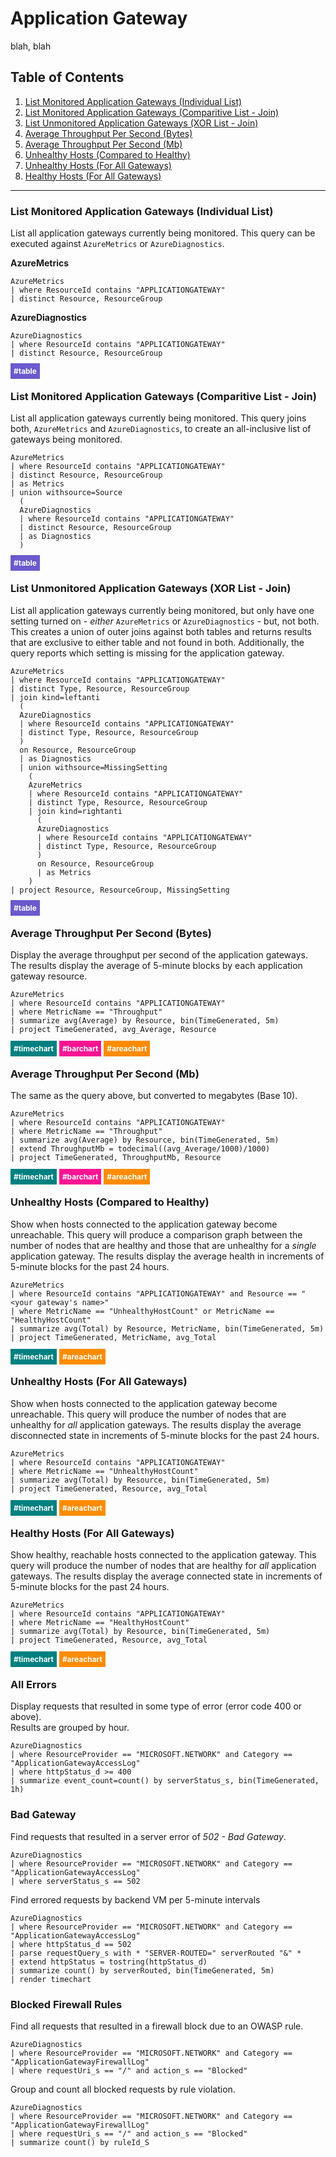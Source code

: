# Application Gateway
blah, blah
## Table of Contents
1. [List Monitored Application Gateways (Individual List)](#list-monitored-application-gateways-(individual-list))
1. [List Monitored Application Gateways (Comparitive List - Join)](#list-monitored-application-gateways-(comparitive-list---join))
1. [List Unmonitored Application Gateways (XOR List - Join)](#list-unmonitored-application-gateways-(xor-list---join))
1. [Average Throughput Per Second (Bytes)](#average-throughput-per-second-(bytes))
1. [Average Throughput Per Second (Mb)](#average-throughput-per-second-(mb))
1. [Unhealthy Hosts (Compared to Healthy)](#unhealthy-hosts-(compared-to-healthy))
1. [Unhealthy Hosts (For All Gateways)](#unhealthy-hosts-(for-all-gateways))
1. [Healthy Hosts (For All Gateways)](#healthy-hosts-(for-all-gateways))
___
### List Monitored Application Gateways (Individual List)
List all application gateways currently being monitored.  This query can be executed against `AzureMetrics` or `AzureDiagnostics`.  

**AzureMetrics**
```
AzureMetrics
| where ResourceId contains "APPLICATIONGATEWAY"
| distinct Resource, ResourceGroup
```

**AzureDiagnostics**
```
AzureDiagnostics
| where ResourceId contains "APPLICATIONGATEWAY"
| distinct Resource, ResourceGroup
```

<span style="font-size:.85em;font-weight:bold;color:white;background:slateblue;padding:5px">#table</span>

### List Monitored Application Gateways (Comparitive List - Join)
List all application gateways currently being monitored.  This query joins both, `AzureMetrics` and `AzureDiagnostics`, to create an all-inclusive list of gateways being monitored.

```
AzureMetrics
| where ResourceId contains "APPLICATIONGATEWAY"
| distinct Resource, ResourceGroup
| as Metrics
| union withsource=Source
  (
  AzureDiagnostics
  | where ResourceId contains "APPLICATIONGATEWAY"
  | distinct Resource, ResourceGroup
  | as Diagnostics
  )
```

<span style="font-size:.85em;font-weight:bold;color:white;background:slateblue;padding:5px">#table</span>

### List Unmonitored Application Gateways (XOR List - Join)
List all application gateways currently being monitored, but only have one setting turned on - _either_ `AzureMetrics` or `AzureDiagnostics` - but, not both.  This creates a union of outer joins against both tables and returns results that are exclusive to either table and not found in both.  Additionally, the query reports which setting is missing for the application gateway.

```
AzureMetrics
| where ResourceId contains "APPLICATIONGATEWAY"
| distinct Type, Resource, ResourceGroup
| join kind=leftanti
  (
  AzureDiagnostics
  | where ResourceId contains "APPLICATIONGATEWAY"
  | distinct Type, Resource, ResourceGroup
  )
  on Resource, ResourceGroup
  | as Diagnostics
  | union withsource=MissingSetting
    (
    AzureMetrics
    | where ResourceId contains "APPLICATIONGATEWAY"
    | distinct Type, Resource, ResourceGroup
    | join kind=rightanti
      (
      AzureDiagnostics
      | where ResourceId contains "APPLICATIONGATEWAY"
      | distinct Type, Resource, ResourceGroup
      )
      on Resource, ResourceGroup
      | as Metrics
    )
| project Resource, ResourceGroup, MissingSetting
```

<span style="font-size:.85em;font-weight:bold;color:white;background:slateblue;padding:5px">#table</span>

### Average Throughput Per Second (Bytes)
Display the average throughput per second of the application gateways.  The results display the average of 5-minute blocks by each application gateway resource.  
```
AzureMetrics
| where ResourceId contains "APPLICATIONGATEWAY"
| where MetricName == "Throughput"
| summarize avg(Average) by Resource, bin(TimeGenerated, 5m)
| project TimeGenerated, avg_Average, Resource
```
<span style="font-size:.85em;font-weight:bold;color:white;background:teal;padding:5px">#timechart</span>
<span style="font-size:.85em;font-weight:bold;color:white;background:deeppink;padding:5px">#barchart</span>
<span style="font-size:.85em;font-weight:bold;color:white;background:darkorange;padding:5px">#areachart</span>

### Average Throughput Per Second (Mb)
The same as the query above, but converted to megabytes (Base 10).
```
AzureMetrics
| where ResourceId contains "APPLICATIONGATEWAY"
| where MetricName == "Throughput"
| summarize avg(Average) by Resource, bin(TimeGenerated, 5m)
| extend ThroughputMb = todecimal((avg_Average/1000)/1000)
| project TimeGenerated, ThroughputMb, Resource
```
<span style="font-size:.85em;font-weight:bold;color:white;background:teal;padding:5px">#timechart</span>
<span style="font-size:.85em;font-weight:bold;color:white;background:deeppink;padding:5px">#barchart</span>
<span style="font-size:.85em;font-weight:bold;color:white;background:darkorange;padding:5px">#areachart</span>

### Unhealthy Hosts (Compared to Healthy)
Show when hosts connected to the application gateway become unreachable.  This query will produce a comparison graph between the number of nodes that are healthy and those that are unhealthy for a _single_ application gateway.  The results display the average health in increments of 5-minute blocks for the past 24 hours.
```
AzureMetrics
| where ResourceId contains "APPLICATIONGATEWAY" and Resource == "<your gateway's name>"
| where MetricName == "UnhealthyHostCount" or MetricName == "HealthyHostCount"
| summarize avg(Total) by Resource, MetricName, bin(TimeGenerated, 5m)
| project TimeGenerated, MetricName, avg_Total
```
<span style="font-size:.85em;font-weight:bold;color:white;background:teal;padding:5px">#timechart</span>
<span style="font-size:.85em;font-weight:bold;color:white;background:darkorange;padding:5px">#areachart</span>

### Unhealthy Hosts (For All Gateways)
Show when hosts connected to the application gateway become unreachable.  This query will produce the number of nodes that are unhealthy for _all_ application gateways.  The results display the average disconnected state in increments of 5-minute blocks for the past 24 hours.
```
AzureMetrics
| where ResourceId contains "APPLICATIONGATEWAY"
| where MetricName == "UnhealthyHostCount"
| summarize avg(Total) by Resource, bin(TimeGenerated, 5m)
| project TimeGenerated, Resource, avg_Total
```
<span style="font-size:.85em;font-weight:bold;color:white;background:teal;padding:5px">#timechart</span>
<span style="font-size:.85em;font-weight:bold;color:white;background:darkorange;padding:5px">#areachart</span>

### Healthy Hosts (For All Gateways)
Show healthy, reachable hosts connected to the application gateway.  This query will produce the number of nodes that are healthy for _all_ application gateways.  The results display the average connected state in increments of 5-minute blocks for the past 24 hours.
```
AzureMetrics
| where ResourceId contains "APPLICATIONGATEWAY"
| where MetricName == "HealthyHostCount"
| summarize avg(Total) by Resource, bin(TimeGenerated, 5m)
| project TimeGenerated, Resource, avg_Total
```
<span style="font-size:.85em;font-weight:bold;color:white;background:teal;padding:5px">#timechart</span>
<span style="font-size:.85em;font-weight:bold;color:white;background:darkorange;padding:5px">#areachart</span>

### All Errors
Display requests that resulted in some type of error (error code 400 or above).  
Results are grouped by hour.
```
AzureDiagnostics
| where ResourceProvider == "MICROSOFT.NETWORK" and Category == "ApplicationGatewayAccessLog"
| where httpStatus_d >= 400
| summarize event_count=count() by serverStatus_s, bin(TimeGenerated, 1h)
```

### Bad Gateway
Find requests that resulted in a server error of _502 - Bad Gateway_.
```
AzureDiagnostics 
| where ResourceProvider == "MICROSOFT.NETWORK" and Category == "ApplicationGatewayAccessLog" 
| where serverStatus_s == 502
```

Find errored requests by backend VM per 5-minute intervals
```
AzureDiagnostics
| where ResourceProvider == "MICROSOFT.NETWORK" and Category == "ApplicationGatewayAccessLog"
| where httpStatus_d == 502
| parse requestQuery_s with * "SERVER-ROUTED=" serverRouted "&" *
| extend httpStatus = tostring(httpStatus_d)
| summarize count() by serverRouted, bin(TimeGenerated, 5m)
| render timechart
```

### Blocked Firewall Rules
Find all requests that resulted in a firewall block due to an OWASP rule.
```
AzureDiagnostics 
| where ResourceProvider == "MICROSOFT.NETWORK" and Category == "ApplicationGatewayFirewallLog" 
| where requestUri_s == "/" and action_s == "Blocked" 
```

Group and count all blocked requests by rule violation.
```
AzureDiagnostics 
| where ResourceProvider == "MICROSOFT.NETWORK" and Category == "ApplicationGatewayFirewallLog" 
| where requestUri_s == "/" and action_s == "Blocked" 
| summarize count() by ruleId_S
```